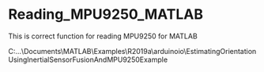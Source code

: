 # Reading_MPU9250_MATLAB
This is correct function for reading MPU9250 for MATLAB

C:\...\Documents\MATLAB\Examples\R2019a\arduinoio\EstimatingOrientationUsingInertialSensorFusionAndMPU9250Example
